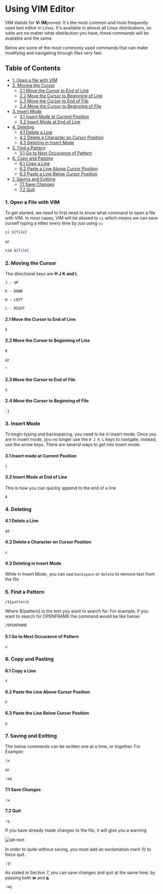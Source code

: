 # Using VIM Editor

VIM stands for **V**i **IM**proved. It's the most common and most frequently used text editor in Linux. It's available in almost all Linux distributions, so odds are no matter what distribution you have, these commands will be available and the same.

Below are some of the most commonly used commands that can make modifying and navigating through files very fast.

## Table of Contents

- [1. Open a file with VIM](#1-open-a-file-with-vim)
- [2. Moving the Cursor](#2-moving-the-cursor)
	- [2.1 Move the Cursor to End of Line](#21-move-the-cursor-to-end-of-line)
	- [2.2 Move the Cursor to Beginning of Line](#22-move-the-cursor-to-beginning-of-line)
	- [2.3 Move the Cursor to End of File](#23-move-the-cursor-to-end-of-file)
	- [2.4 Move the Cursor to Beginning of File](#24-move-the-cursor-to-beginning-of-file)
- [3. Insert Mode](#3-insert-mode)
	- [3.1 Insert Mode at Current Position](#31-insert-mode-at-current-position)
	- [3.2 Insert Mode at End of Line](#32-insert-mode-at-end-of-line)
- [4. Deleting](#4-deleting)
	- [4.1 Delete a Line](#41-delete-a-line)
	- [4.2 Delete a Character on Cursor Position](#42-delete-a-character-on-cursor-position)
	- [4.3 Deleting in Insert Mode](#43-deleting-in-insert-mode)
- [5. Find a Pattern](#5-find-a-pattern)
	- [5.1 Go to Next Occurance of Pattern](#51-go-to-next-occurance-of-pattern)
- [6. Copy and Pasting](#6-copy-and-pasting)
	- [6.1 Copy a Line](#61-copy-a-line)
	- [6.2 Paste a Line Above Cursor Position](#62-paste-a-line-above-cursor-position)
	- [6.3 Paste a Line Below Cursor Position](#63-paste-a-line-below-cursor-position)
- [7. Saving and Exitting](#7-saving-and-exitting)
	- [7.1 Save Changes](#71-save-changes)
	- [7.2 Quit](#72-quit)

### 1. Open a File with VIM

To get started, we need to first need to know what command to open a file with VIM. In most cases, VIM will be aliased to ```vi``` which means we can save ourself typing a letter every time by just using ```vi```

```bash
vi ${file}
```
or

```bash
vim ${file}
```

### 2. Moving the Cursor

The directional keys are **H J K and L**

```J - UP```

```K - DOWN```

```H - LEFT```

```L - RIGHT```

#### 2.1 Move the Cursor to End of Line

```$```

#### 2.2 Move the Cursor to Beginning of Line

```0```

or 

```^```

#### 2.3 Move the Cursor to End of File

```G```

#### 2.4 Move the Cursor to Beginning of File

```:1```

### 3. Insert Mode

To begin typing and backspacing, you need to be in insert mode. Once you are in insert mode, you no longer use the ```H J K L``` keys to navigate, instead, use the arrow keys. There are several ways to get into insert mode:

#### 3.1 Insert mode at Current Position

```i```

#### 3.2 Insert Mode at End of Line

This is how you can quickly append to the end of a line

```A```

### 4. Deleting

#### 4.1 Delete a Line

```dd```

#### 4.2 Delete a Character on Cursor Position

```x```

#### 4.3 Deleting in Insert Mode

While in Insert Mode, you can use ```backspace``` or ```delete``` to remove text from the file

### 5. Find a Pattern

```/${pattern}```

Where ${pattern} is the text you want to search for. For example, if you want to search for OPENFRAME the command would be like below:

```bash
/OPENFRAME
```

#### 5.1 Go to Next Occurance of Pattern

```n```

### 6. Copy and Pasting

#### 6.1 Copy a Line

```Y```

#### 6.2 Paste the Line Above Cursor Position

```P```

#### 6.3 Paste the Line Below Cursor Position

```p```

### 7. Saving and Exitting

The below commands can be written one at a time, or together. For Example: 

```:w```

or 

```:wq```

#### 7.1 Save Changes

```:w```

#### 7.2 Quit

```:q```

If you have already made changes to the file, it will give you a warning

![alt-text](./reference_images/q_after_change.PNG "Warning Message")

In order to quite without saving, you must add an exclamation mark (!) to force quit.

```:q!```

As stated in Section 7, you can save changes and quit at the same time, by passing both **w** and **q**

```:wq```
